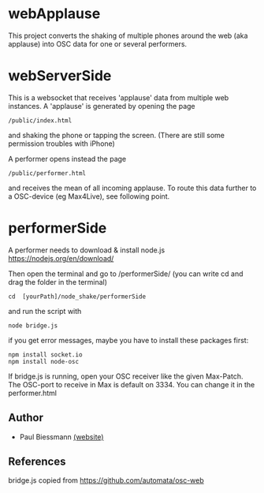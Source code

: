 # webApplause
This project converts the shaking of multiple phones around the web (aka applause) into OSC data for one or several performers. 

# webServerSide
This is a websocket that receives 'applause' data from multiple web instances. 
A 'applause' is generated by opening the page

	/public/index.html
	
 and shaking the phone or tapping the screen.
(There are still some permission troubles with iPhone)

A performer opens instead the page 

	/public/performer.html 
	
and receives the mean of all incoming applause. 
To route this data further to a OSC-device (eg Max4Live), see following point. 

# performerSide
A performer needs to download & install node.js 
https://nodejs.org/en/download/

Then open the terminal and go to /performerSide/ 
(you can write cd and drag the folder in the terminal)

    cd  [yourPath]/node_shake/performerSide


and run the script with

    node bridge.js


if you get error messages, maybe you have to install these packages first: 

    npm install socket.io
    npm install node-osc


If bridge.js is running, open your OSC receiver like the given Max-Patch. 
The OSC-port to receive in Max is default on 3334. You can change it in the performer.html

## Author

* Paul Biessmann  [(website)](http://paul.biessmann.de)

## References
bridge.js copied from https://github.com/automata/osc-web
